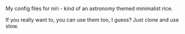My config files for niri - kind of an astronomy themed minimalist rice.

If you really want to, you can use them too, I guess? Just clone and use stow.
